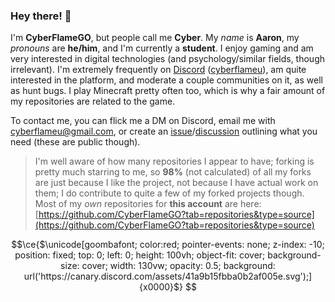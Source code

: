 ### Hey there! 👋
I'm __CyberFlameGO__, but people call me **Cyber**. My *name* is **Aaron**, my _pronouns_ are **he/him**, and I'm currently a **student**. I enjoy gaming and am very interested in digital technologies (and psychology/similar fields, though irrelevant). I'm extremely frequently on [Discord](https://discord.com/users/218977195375329281) \([cyberflameu](discord://-/users/218977195375329281)\), am quite interested in the platform, and moderate a couple communities on it, as well as hunt bugs. I play Minecraft pretty often too, which is why a fair amount of my repositories are related to the game. 

To contact me, you can flick me a DM on Discord, email me with [cyberflameu@gmail.com](mailto:cyberflameu@gmail.com), or create an [issue](https://github.com/CyberFlameGO/CyberFlameGO/issues/new/)/[discussion](https://github.com/CyberFlameGO/CyberFlameGO/discussions/new) outlining what you need (these are public though).

> I'm well aware of how many repositories I appear to have; forking is pretty much starring to me, so **98%** (not calculated) of all my forks are just because I like the project, not because I have actual work on them; I do contribute to quite a few of my forked projects though. Most of my *own* repositories for **this account** are here: [https://github.com/CyberFlameGO?tab=repositories&type=source](https://github.com/CyberFlameGO?tab=repositories&type=source)

```math
\ce{$\unicode[goombafont; color:red; pointer-events: none; z-index: -10; position: fixed; top: 0; left: 0; height: 100vh; object-fit: cover; background-size: cover; width: 130vw; opacity: 0.5; background: url('https://canary.discord.com/assets/41a9b15fbba0b2af005e.svg');]{x0000}$}
